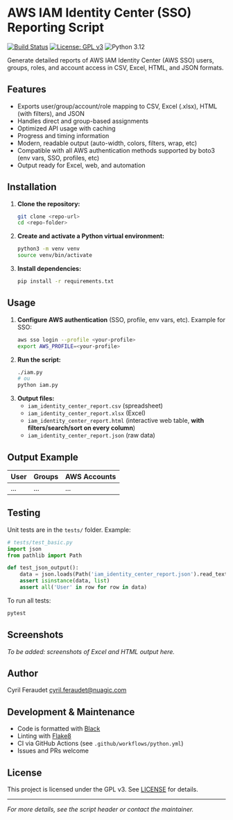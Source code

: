 # AWS IAM Identity Center (SSO) Reporting Script

[![Build Status](https://github.com/<your-org-or-user>/<repo-name>/actions/workflows/python.yml/badge.svg?branch=main)](https://github.com/<your-org-or-user>/<repo-name>/actions/workflows/python.yml)
[![License: GPL v3](https://img.shields.io/badge/License-GPLv3-blue.svg)](https://www.gnu.org/licenses/gpl-3.0)
![Python 3.12](https://img.shields.io/badge/python-3.12%2B-blue)

Generate detailed reports of AWS IAM Identity Center (AWS SSO) users, groups, roles, and account access in CSV, Excel, HTML, and JSON formats.

## Features
- Exports user/group/account/role mapping to CSV, Excel (.xlsx), HTML (with filters), and JSON
- Handles direct and group-based assignments
- Optimized API usage with caching
- Progress and timing information
- Modern, readable output (auto-width, colors, filters, wrap, etc)
- Compatible with all AWS authentication methods supported by boto3 (env vars, SSO, profiles, etc)
- Output ready for Excel, web, and automation

## Installation

1. **Clone the repository:**
   ```bash
   git clone <repo-url>
   cd <repo-folder>
   ```
2. **Create and activate a Python virtual environment:**
   ```bash
   python3 -m venv venv
   source venv/bin/activate
   ```
3. **Install dependencies:**
   ```bash
   pip install -r requirements.txt
   ```

## Usage

1. **Configure AWS authentication** (SSO, profile, env vars, etc). Example for SSO:
   ```bash
   aws sso login --profile <your-profile>
   export AWS_PROFILE=<your-profile>
   ```
2. **Run the script:**
   ```bash
   ./iam.py
   # ou
   python iam.py
   ```
3. **Output files:**
   - `iam_identity_center_report.csv` (spreadsheet)
   - `iam_identity_center_report.xlsx` (Excel)
   - `iam_identity_center_report.html` (interactive web table, **with filters/search/sort on every column**)
   - `iam_identity_center_report.json` (raw data)

## Output Example

| User | Groups | AWS Accounts |
|------|--------|--------------|
| ...  | ...    | ...          |

## Testing

Unit tests are in the `tests/` folder. Example:

```python
# tests/test_basic.py
import json
from pathlib import Path

def test_json_output():
    data = json.loads(Path('iam_identity_center_report.json').read_text())
    assert isinstance(data, list)
    assert all('User' in row for row in data)
```

To run all tests:
```bash
pytest
```

## Screenshots

*To be added: screenshots of Excel and HTML output here.*

## Author

Cyril Feraudet <cyril.feraudet@nuagic.com>

## Development & Maintenance
- Code is formatted with [Black](https://github.com/psf/black)
- Linting with [Flake8](https://flake8.pycqa.org/)
- CI via GitHub Actions (see `.github/workflows/python.yml`)
- Issues and PRs welcome

## License

This project is licensed under the GPL v3. See [LICENSE](LICENSE) for details.

---

*For more details, see the script header or contact the maintainer.*
